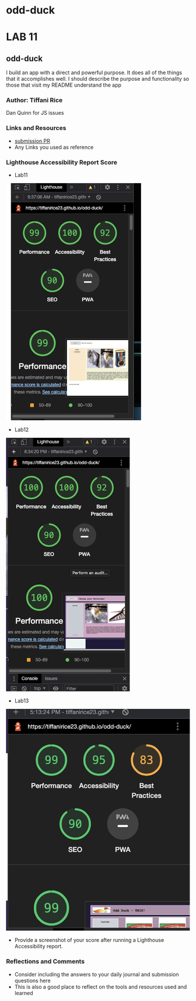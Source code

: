 # odd-duck

# LAB 11

## odd-duck

I build an app with a direct and powerful purpose. It does all of the things that it accomplishes well. I should describe the purpose and functionality so those that visit my README understand the app

### Author: Tiffani Rice
Dan Quinn for JS issues

### Links and Resources

* [submission PR](http://xyz.com)
* Any Links you used as reference

### Lighthouse Accessibility Report Score

- Lab11

![Lighthouselab11](img/lab11-lighthouse.png)

- Lab12

![Lighthouselab12](img/lab12-lighthouse.png)

- Lab13

![Lighthouselab13](img/lab13-lighthouse.png)

* Provide a screenshot of your score after running a Lighthouse Accessibility report.

### Reflections and Comments

* Consider including the answers to your daily journal and submission questions here
* This is also a good place to reflect on the tools and resources used and learned

